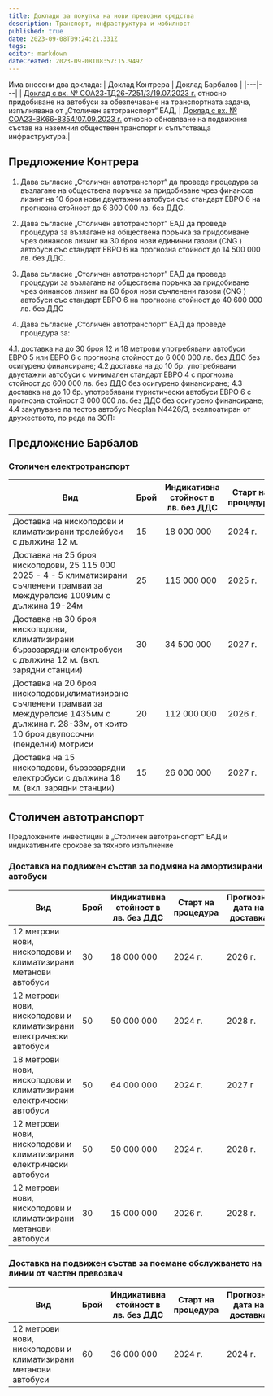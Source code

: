 ```yaml
---
title: Доклади за покупка на нови превозни средства
description: Транспорт, инфраструктура и мобилност
published: true
date: 2023-09-08T09:24:21.331Z
tags: 
editor: markdown
dateCreated: 2023-09-08T08:57:15.949Z
---
```


Има внесени два доклада:
| Доклад Контрера  | Доклад Барбалов  |
|---|---|
| [Доклад с вх. № СОА23-ТД26-7251/3/19.07.2023 г.](https://drive.google.com/file/d/1TfmbvkGSOZn6207UeY9uvxLm6fOU20ep/view?usp=drive_link) относно придобиване на автобуси за обезпечаване на транспортната задача, изпълнявана от „Столичен автотранспорт“ ЕАД, | [Доклад с вх. № СОА23-ВК66-8354/07.09.2023 г.](https://drive.google.com/file/d/1h_t7Y4pais0IBEBNbST2AUooZXNAWRfN/view?usp=drive_link) относно обновяване на подвижния състав на наземния обществен транспорт и съпътстваща инфраструктура.|





## Предложение Контрера

1. Дава съгласие „Столичен автотранспорт“ да проведе процедура за възлагане на
обществена поръчка за придобиване чрез финансов лизинг на 10 броя нови двуетажни
автобуси със стандарт ЕВРО 6 на прогнозна стойност до 6 800 000 лв. без ДДС.
2. Дава съгласие „Столичен автотранспорт" ЕАД да проведе процедура за възлагане на
обществена поръчка за придобиване чрез финансов лизинг на 30 броя нови единични газови
(CNG ) автобуси със стандарт ЕВРО 6 на прогнозна стойност до 14 500 000 лв. без ДДС.

3. Дава съгласие „Столичен автотранспорт” ЕАД да проведе процедури за възлагане на
обществена поръчка за придобиване чрез финансов лизинг на 60 броя нови съчленени газови
(CNG ) автобуси със стандарт ЕВРО 6 на прогнозна стойност до 40 600 000 лв. без ДДС
4. Дава съгласие „Столичен автотранспорт“ ЕАД да проведе процедура за:

4.1. доставка на до 30 броя 12 и 18 метрови употребявани автобуси ЕВРО 5 или ЕВРО 6 с
прогнозна стойност до 6 000 000 лв. без ДДС без осигурено финансиране;
4.2 доставка на до 10 бр. употребявани двуетажни автобуси с минимален стандарт ЕВРО 4
с прогнозна стойност до 600 000 лв. без ДДС без осигурено финансиране;
4.3 доставка на до 10 бр. употребявани туристически автобуси ЕВРО 6 с прогнозна
стойност 3 000 000 лв. без ДДС без осигурено финансиране;
4.4 закупуване па тестов автобус Neoplan N4426/3, екелпоатиран от дружеството, по реда
па ЗОП:


## Предложение Барбалов

### Столичен електротранспорт


| Вид | Брой | Индикативна стойност в лв. без ДДС |Старт на процедура | Прогнозна дата на доставка |
|---|---|---|---|---|
|Доставка на нископодови и климатизирани тролейбуси с дължина 12 м. |  15 | 18 000 000 | 2024 г.| 2026 г. |
| Доставка на 25 броя нископодови, 25 115 000 2025 - 4 - 5 климатизирани съчленени трамваи за междурелсие 1009мм с дължина 19-24м | 25 | 115 000 000 | 2025 г.| 2028 г. |
| Доставка на 30 броя нископодови, климатизирани бързозарядни електробуси с дължина 12 м. (вкл. зарядни станции) | 30 | 34 500 000 | 2027 г.| 2029 г. |
| Доставка на 20 броя нископодови,климатизиране съчленени трамваи за междурелсие 1435мм с дължина г. 28-ЗЗм, от които 10 броя двупосочни (пенделни) мотриси | 20 | 112 000 000 | 2026 г.| 2029 г. |
| Доставка на 15 нископодови, бързозарядни електробуси с дължина 18 м. (вкл. зарядни станции)| 15 | 26 000 000 | 2027 г.| 2029 г. |


## Столичен автотранспорт
Предложените инвестиции в „Столичен автотранспорт" ЕАД и индикативните срокове за тяхното изпълнение

### Доставка на подвижен състав за подмяна на амортизирани автобуси

| Вид | Брой | Индикативна стойност в лв. без ДДС |Старт на процедура | Прогнозна дата на доставка |
|---|---|---|---|---|
|12 метрови нови, нископодови и климатизирани метанови автобуси |  30 | 18 000 000 | 2024 г.| 2026 г. |
|12 метрови нови, нископодови и климатизирани електрически автобуси |  50 | 50 000 000 | 2024 г.| 2028 г. |
|18 метрови нови, нископодови и климатизирани електрически автобуси |  50 | 64 000 000 | 2024 г.| 2027 г |
|12 метрови нови, нископодови и климатизирани електрически автобуси |  50 | 50 000 000 | 2024 г.| 2028 г. |
|12 метрови нови, нископодови и климатизирани метанови автобуси |  30 | 15 000 000 | 2026 г.| 2028 г. |

### Доставка на подвижен състав за поемане обслужването на линии от частен превозвач

| Вид | Брой | Индикативна стойност в лв. без ДДС |Старт на процедура | Прогнозна дата на доставка |
|---|---|---|---|---|
|12 метрови нови, нископодови и климатизирани метанови автобуси |  60 | 36 000 000 | 2024 г.| 2024 г. |
